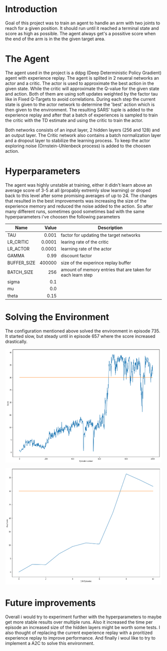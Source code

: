 # Introduction

Goal of this project was to train an agent to handle an arm with two joints to reach for a given position. It should run until it reached a terminal state and score as high as possible. The agent always get's a possitive score when the end of the arm is in the the given target area.

# The Agent

The agent used in the project is a ddpg (Deep Deterministic Policy Gradient) agent with experience replay. The agent is splited in 2 neueral networks an actor and a critic. The actor is used to approximate the best action in the given state. While the critic will approximate the Q-value for the given state and action. Both of them are using soft updates weighted by the factor tau like in Fixed Q-Targets to avoid correlations.
During each step the current state is given to the actor network to determine the 'best' action which is then given to the environment. The resulting SARS' tuple is added to the experience replay and after that a batch of experiences is sampled to train the critic with the TD estimate and using the critic to train the actor.

Both networks consists of an input layer, 2 hidden layers (256 and 128) and an output layer. The Critic network also contains a batch normalization layer and a dropout layer to stabilize the learning process. To keep the actor exploring noise (Ornstein-Uhlenbeck process) is added to the choosen action.

# Hyperparameters

The agent was highly unstable at training, either it didn't learn above an average score of 3-5 at all (propably extremly slow learning) or droped back to this level after some promising averages of up to 24. The changes that resulted in the best improvements was increasing the size of the experience memory and reduced the noise added to the action. So after many different runs, sometimes good sometimes bad with the same hyperparameters i've choosen the following parameters

| Name | Value | Description |
|---|---:|---|
| TAU | 0.001 | factor for updating the target networks 
| LR_CRITIC | 0.0001 | learing rate of the critic
| LR_ACTOR | 0.0001 | learning rate of the actor
| GAMMA | 0.99 | discount factor
| BUFFER_SIZE | 400000 | size of the experince replay buffer
| BATCH_SIZE | 256 | amount of memory entries that are taken for each learn step
| sigma | 0.1 |
| mu  | 0.0 |
| theta | 0.15 |

# Solving the Environment

The configuration mentioned above solved the environment in episode 735. It started slow, but steady until in episode 657 where the score increased drastically.

![score per episode](score_per_episode.png)

![average score over 100 episodes](avg_score.png)

# Future improvements

Overall i would try to experiment further with the hyperparameters to maybe get more stable results over multiple runs. Also it increased the time per episode an increased size of the hidden layers might be worth some tests.
I also thought of replacing the current experience replay with a proritized experience replay to improve performance.
And finally i woul like to try to implement a A2C to solve this environment.